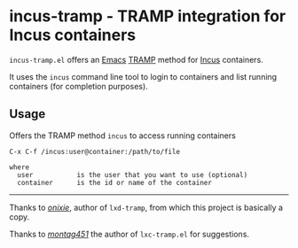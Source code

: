 # incus-tramp - TRAMP integration for Incus containers

`incus-tramp.el` offers an
[Emacs](https://www.gnu.org/software/emacs/)
[TRAMP](https://www.gnu.org/software/tramp/) method for
[Incus](https://linuxcontainers.org/incus/) containers.

It uses the `incus` command line tool to login to containers
and list running containers (for completion purposes).

## Usage

Offers the TRAMP method `incus` to access running containers

    C-x C-f /incus:user@container:/path/to/file

    where
      user           is the user that you want to use (optional)
      container      is the id or name of the container

---
Thanks to [*onixie*](https://github.com/onixie/lxd-tramp), author of
`lxd-tramp`, from which this project is basically a copy.

Thanks to [*montag451*](https://github.com/montag451/lxc-tramp) the
author of `lxc-tramp.el` for suggestions.
